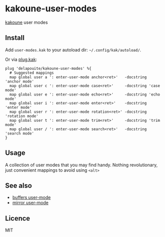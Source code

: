 # kakoune-user-modes

[kakoune](http://kakoune.org) user modes

## Install

Add `user-modes.kak` to your autoload dir: `~/.config/kak/autoload/`.

Or via [plug.kak](https://github.com/andreyorst/plug.kak):

```
plug 'delapouite/kakoune-user-modes' %{
  # Suggested mappings
  map global user a ': enter-user-mode anchor<ret>'   -docstring 'anchor mode'
  map global user c ': enter-user-mode case<ret>'     -docstring 'case mode'
  map global user e ': enter-user-mode echo<ret>'     -docstring 'echo mode'
  map global user i ': enter-user-mode enter<ret>'    -docstring 'enter mode'
  map global user r ': enter-user-mode rotation<ret>' -docstring 'rotation mode'
  map global user t ': enter-user-mode trim<ret>'     -docstring 'trim mode'
  map global user / ': enter-user-mode search<ret>'   -docstring 'search mode'
}
```

## Usage

A collection of user modes that you may find handy.
Nothing revolutionary, just convenient mappings to avoid using `<alt>`

## See also

- [buffers user-mode](https://github.com/Delapouite/kakoune-buffers)
- [mirror user-mode](https://github.com/Delapouite/kakoune-mirror)

## Licence

MIT


